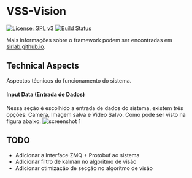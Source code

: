 VSS-Vision 
==========
[![License: GPL v3](https://img.shields.io/badge/License-GPL%20v3-blue.svg)][gpl3]
[![Build Status](https://travis-ci.org/SIRLab/VSS-Vision.svg?branch=master)][travis]

Mais informações sobre o framework podem ser encontradas em [sirlab.github.io][sirlab_site].


Technical Aspects
-----------------
Aspectos técnicos do funcionamento do sistema.

#### Input Data (Entrada de Dados) ####
Nessa seção é escolhido a entrada de dados do sistema, existem três opções: Camera, Imagem salva e Video Salvo. Como pode ser visto na figura abaixo.
![screenshot 1](https://raw.githubusercontent.com/SIRLab/VSS-Vision/master/images/input_data.png)


TODO
----
* Adicionar a Interface ZMQ + Protobuf ao sistema
* Adicionar filtro de kalman no algoritmo de visão
* Adicionar otimização de secção no algoritmo de visão



[protobuf]: https://developers.google.com/protocol-buffers/
[zmq]: http://zeromq.org/
[opencv]: http://opencv.org/
[glfw]: http://www.glfw.org/
[imgui]: https://github.com/ocornut/imgui/
[qt]: https://www.qt.io/

[gpl3]: http://www.gnu.org/licenses/gpl-3.0/
[documentation]: http://sirlab.github.io/assets/docs/doc_vision/html/index.html
[vss]: http://www.cbrobotica.org/
[travis]: https://travis-ci.org/SIRLab/VSS-Vision
[sirlab_site]: http://sirlab.github.io/vss.html